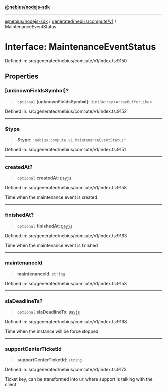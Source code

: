 [**@nebius/nodejs-sdk**](../../../../../README.md)

---

[@nebius/nodejs-sdk](../../../../../README.md) / [generated/nebius/compute/v1](../README.md) / MaintenanceEventStatus

# Interface: MaintenanceEventStatus

Defined in: src/generated/nebius/compute/v1/index.ts:9150

## Properties

### \[unknownFieldsSymbol\]?

> `optional` **\[unknownFieldsSymbol\]**: `Uint8Array`\<`ArrayBufferLike`\>

Defined in: src/generated/nebius/compute/v1/index.ts:9152

---

### $type

> **$type**: `"nebius.compute.v1.MaintenanceEventStatus"`

Defined in: src/generated/nebius/compute/v1/index.ts:9151

---

### createdAt?

> `optional` **createdAt**: [`Dayjs`](../../../../../runtime/protos/core/dayjs/classes/Dayjs.md)

Defined in: src/generated/nebius/compute/v1/index.ts:9158

Time when the maintenance event is created

---

### finishedAt?

> `optional` **finishedAt**: [`Dayjs`](../../../../../runtime/protos/core/dayjs/classes/Dayjs.md)

Defined in: src/generated/nebius/compute/v1/index.ts:9163

Time when the maintenance event is finished

---

### maintenanceId

> **maintenanceId**: `string`

Defined in: src/generated/nebius/compute/v1/index.ts:9153

---

### slaDeadlineTs?

> `optional` **slaDeadlineTs**: [`Dayjs`](../../../../../runtime/protos/core/dayjs/classes/Dayjs.md)

Defined in: src/generated/nebius/compute/v1/index.ts:9168

Time when the instance will be force stopped

---

### supportCenterTicketId

> **supportCenterTicketId**: `string`

Defined in: src/generated/nebius/compute/v1/index.ts:9173

Ticket key, can be transformed into url where support is talking with the client
